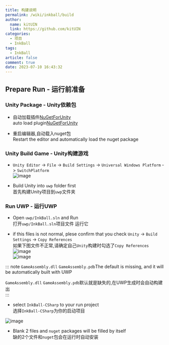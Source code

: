 ```yaml
---
title: 构建说明 
permalink: /wiki/inkball/build
author: 
  name: kitUIN
  link: https://github.com/kitUIN
categories: 
  - 项目
  - InkBall
tags: 
  - InkBall
article: false
comment: true
date: 2023-07-10 16:43:32
---
```

## Prepare Run - 运行前准备

### Unity Package - Unity依赖包
- 自动加载插件[NuGetForUnity](https://github.com/GlitchEnzo/NuGetForUnity)  
  auto load plugin[NuGetForUnity](https://github.com/GlitchEnzo/NuGetForUnity)  

- 重启编辑器,自动载入nuget包  
  Restart the editor and automatically load the nuget package

### Unity Build Game - Unity构建游戏
- `Unity Editor` -> `File` -> `Build Settings` -> `Universal Windows Platform` -> `SwitchPlatform`  
  ![image](/251996319-4014a3a8-afec-41d2-b434-5709d854b9f7.png)  

- Build Unity into `uwp` folder first  
  首先构建Unity项目到`uwp`文件夹  

### Run UWP - 运行UWP
- Open `uwp/InkBall.sln` and Run  
  打开`uwp/InkBall.sln`项目文件 运行它  

- if this files is not normal, plese confirm that you check `Unity` -> `Build Settings` -> `Copy References`  
  如果下图文件不正常,请确定自己`Unity`构建时勾选了`Copy References`  
![image](/aa25503f-66ac-4c9b-8c63-8b56eb088fd3.png)  
![image](/252031828-25ad5278-ee4a-4f7d-9c43-a21bb3166568.png)  

::: note
`GameAssembly.dll` `GameAssembly.pdb`The default is missing, and it will be automatically built with UWP  

`GameAssembly.dll` `GameAssembly.pdb`默认就是缺失的,在UWP生成时会自动构建出  
:::

- select `InkBall-CSharp` to your run project  
  选择`InkBall-CSharp`为你的启动项目  

![image](/252032246-c284d5c5-667e-4eab-9ad7-f8e03a8c041a.png)  
- Blank 2 files and `nuget` packages will be filled by itself  
  缺的2个文件和`nuget`包会在运行时自动安装